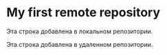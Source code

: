 # My first remote repository

Эта строка добавлена  в локальном репозитории.

Эта строка добавлена в удаленном репозитории.
